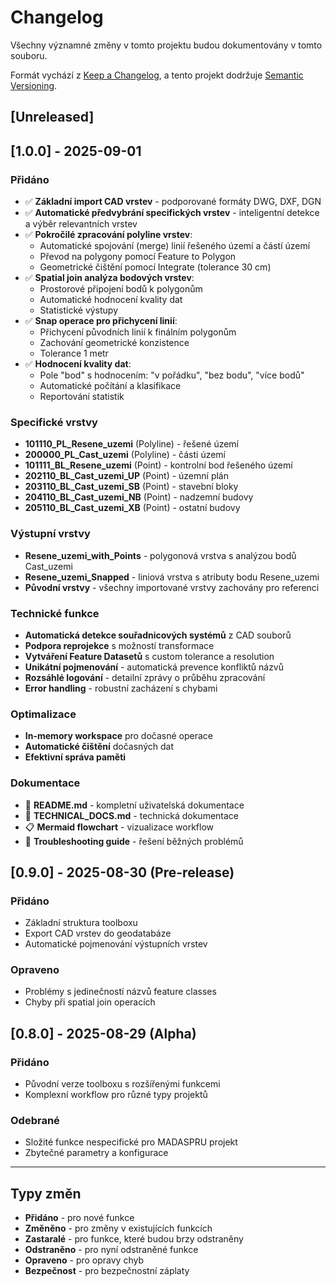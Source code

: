 # Changelog

Všechny významné změny v tomto projektu budou dokumentovány v tomto souboru.

Formát vychází z [Keep a Changelog](https://keepachangelog.com/en/1.0.0/),
a tento projekt dodržuje [Semantic Versioning](https://semver.org/spec/v2.0.0.html).

## [Unreleased]

## [1.0.0] - 2025-09-01

### Přidáno
- ✅ **Základní import CAD vrstev** - podporované formáty DWG, DXF, DGN
- ✅ **Automatické předvybrání specifických vrstev** - inteligentní detekce a výběr relevantních vrstev
- ✅ **Pokročilé zpracování polyline vrstev**:
  - Automatické spojování (merge) linií řešeného území a částí území
  - Převod na polygony pomocí Feature to Polygon
  - Geometrické čištění pomocí Integrate (tolerance 30 cm)
- ✅ **Spatial join analýza bodových vrstev**:
  - Prostorové připojení bodů k polygonům
  - Automatické hodnocení kvality dat
  - Statistické výstupy
- ✅ **Snap operace pro přichycení linií**:
  - Přichycení původních linií k finálním polygonům
  - Zachování geometrické konzistence
  - Tolerance 1 metr
- ✅ **Hodnocení kvality dat**:
  - Pole "bod" s hodnocením: "v pořádku", "bez bodu", "více bodů"
  - Automatické počítání a klasifikace
  - Reportování statistik

### Specifické vrstvy
- **101110_PL_Resene_uzemi** (Polyline) - řešené území
- **200000_PL_Cast_uzemi** (Polyline) - části území  
- **101111_BL_Resene_uzemi** (Point) - kontrolní bod řešeného území
- **202110_BL_Cast_uzemi_UP** (Point) - územní plán
- **203110_BL_Cast_uzemi_SB** (Point) - stavební bloky
- **204110_BL_Cast_uzemi_NB** (Point) - nadzemní budovy
- **205110_BL_Cast_uzemi_XB** (Point) - ostatní budovy

### Výstupní vrstvy
- **Resene_uzemi_with_Points** - polygonová vrstva s analýzou bodů Cast_uzemi
- **Resene_uzemi_Snapped** - liniová vrstva s atributy bodu Resene_uzemi
- **Původní vrstvy** - všechny importované vrstvy zachovány pro referenci

### Technické funkce
- **Automatická detekce souřadnicových systémů** z CAD souborů
- **Podpora reprojekce** s možností transformace
- **Vytváření Feature Datasetů** s custom tolerance a resolution
- **Unikátní pojmenování** - automatická prevence konfliktů názvů
- **Rozsáhlé logování** - detailní zprávy o průběhu zpracování
- **Error handling** - robustní zacházení s chybami

### Optimalizace
- **In-memory workspace** pro dočasné operace
- **Automatické čištění** dočasných dat
- **Efektivní správa paměti**

### Dokumentace
- 📖 **README.md** - kompletní uživatelská dokumentace
- 🔧 **TECHNICAL_DOCS.md** - technická dokumentace
- 📋 **Mermaid flowchart** - vizualizace workflow
- 🐛 **Troubleshooting guide** - řešení běžných problémů

## [0.9.0] - 2025-08-30 (Pre-release)

### Přidáno
- Základní struktura toolboxu
- Export CAD vrstev do geodatabáze
- Automatické pojmenování výstupních vrstev

### Opraveno
- Problémy s jedinečností názvů feature classes
- Chyby při spatial join operacích

## [0.8.0] - 2025-08-29 (Alpha)

### Přidáno
- Původní verze toolboxu s rozšířenými funkcemi
- Komplexní workflow pro různé typy projektů

### Odebrané
- Složité funkce nespecifické pro MADASPRU projekt
- Zbytečné parametry a konfigurace

---

## Typy změn
- **Přidáno** - pro nové funkce
- **Změněno** - pro změny v existujících funkcích  
- **Zastaralé** - pro funkce, které budou brzy odstraněny
- **Odstraněno** - pro nyní odstraněné funkce
- **Opraveno** - pro opravy chyb
- **Bezpečnost** - pro bezpečnostní záplaty
